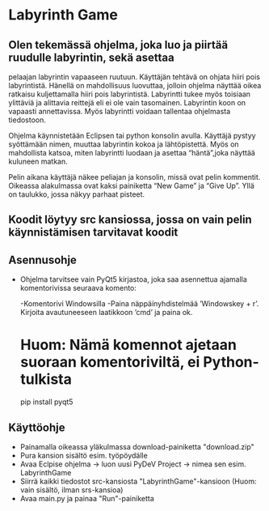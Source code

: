 # Labyrinth Game

## Olen tekemässä ohjelma, joka luo ja piirtää ruudulle labyrintin, sekä asettaa
pelaajan labyrintin vapaaseen ruutuun. Käyttäjän tehtävä on ohjata hiiri pois
labyrintistä. Hänellä on mahdollisuus luovuttaa, jolloin ohjelma näyttää oikea
ratkaisu kuljettamalla hiiri pois labyrintistä. Labyrintti tukee myös toisiaan
ylittäviä ja alittavia reittejä eli ei ole vain tasomainen. Labyrintin koon on
vapaasti annettavissa. Myös labyrintti voidaan tallentaa ohjelmasta tiedostoon.

Ohjelma käynnistetään Eclipsen tai python konsolin avulla. Käyttäjä pystyy
syöttämään nimen, muuttaa labyrintin kokoa ja lähtöpistettä. Myös on
mahdollista katsoa, miten labyrintti luodaan ja asettaa “häntä”,joka näyttää
kuluneen matkan.

Pelin aikana käyttäjä näkee peliajan ja konsolin, missä ovat pelin kommentit.
Oikeassa alakulmassa ovat kaksi painiketta “New Game” ja “Give Up”. Yllä on
taulukko, jossa näkyy parhaat pisteet.

## Koodit löytyy src kansiossa, jossa on vain pelin käynnistämisen tarvitavat koodit

## Asennusohje

- Ohjelma tarvitsee vain PyQt5 kirjastoa, joka saa asennettua ajamalla komentorivissa
seuraava komento:

	-Komentorivi Windowsilla
	-Paina näppäínyhdistelmää ’Windowskey + r’. Kirjoita avautuneeseen laatikkoon ’cmd’ ja paina ok.
	
	# Huom: Nämä komennot ajetaan suoraan komentoriviltä, ei Python-tulkista
	pip install pyqt5
	
## Käyttöohje

- Painamalla oikeassa yläkulmassa download-painiketta "download.zip"
- Pura kansion sisältö esim. työpöydälle
- Avaa Eclpise ohjelma -> luon uusi PyDeV Project -> nimea sen esim. LabyrinthGame
- Siirrä kaikki tiedostot src-kansiosta "LabyrinthGame"-kansioon (Huom: vain sisältö, ilman srs-kansioa)
- Avaa main.py ja painaa "Run"-painiketta